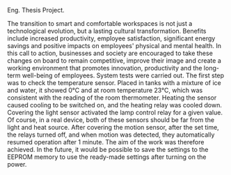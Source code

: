 Eng. Thesis Project.

The transition to smart and comfortable workspaces is not just a technological evolution, but a lasting cultural transformation. 
Benefits include increased productivity, employee satisfaction, significant energy savings and positive impacts on employees' physical 
and mental health. In this call to action, businesses and society are encouraged to take these changes on board to remain competitive, 
improve their image and create a working environment that promotes innovation, productivity and the long-term well-being of employees.
System tests were carried out. The first step was to check the temperature sensor. Placed in tanks with a mixture of ice and water, it 
showed 0°C and at room temperature 23°C, which was consistent with the reading of the room thermometer. Heating the sensor caused cooling 
to be switched on, and the heating relay was cooled down. Covering the light sensor activated the lamp control relay for a given value. Of 
course, in a real device, both of these sensors should be far from the light and heat source. After covering the motion sensor, after the 
set time, the relays turned off, and when motion was detected, they automatically resumed operation after 1 minute.
The aim of the work was therefore achieved. In the future, it would be possible to save the settings to 
the EEPROM memory to use the ready-made settings after turning on the power.
